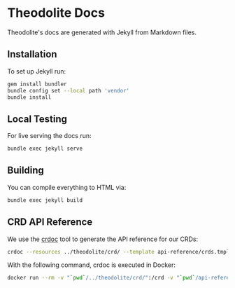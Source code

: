 # Theodolite Docs

Theodolite's docs are generated with Jekyll from Markdown files.

## Installation

To set up Jekyll run:

```sh
gem install bundler
bundle config set --local path 'vendor'
bundle install
```

## Local Testing

For live serving the docs run:

```sh
bundle exec jekyll serve
```

## Building

You can compile everything to HTML via:

```sh
bundle exec jekyll build
```

## CRD API Reference

We use the [crdoc](https://github.com/fybrik/crdoc) tool to generate the API reference for our CRDs:

```sh
crdoc --resources ../theodolite/crd/ --template api-reference/crds.tmpl --output api-reference/crds.md
```

With the following command, crdoc is executed in Docker:

```sh
docker run --rm -v "`pwd`/../theodolite/crd/":/crd -v "`pwd`/api-reference":/api-reference ghcr.io/fybrik/crdoc:0.6.2 --resources /crd/ --template /api-reference/crds.tmpl --output /api-reference/crds.md
```
